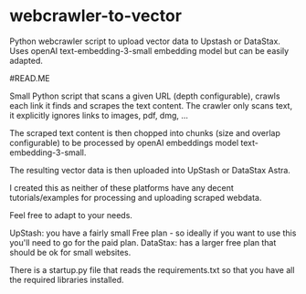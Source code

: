 # webcrawler-to-vector
Python webcrawler script to upload vector data to Upstash or DataStax. Uses openAI text-embedding-3-small embedding model but can be easily adapted.


#READ.ME

Small Python script that scans a given URL (depth configurable), crawls each link it finds and scrapes the text content.
The crawler only scans text, it explicitly ignores links to images, pdf, dmg, ... 

The scraped text content is then chopped into chunks (size and overlap configurable) to be processed by openAI 
embeddings model text-embedding-3-small.

The resulting vector data is then uploaded into UpStash or DataStax Astra.

I created this as neither of these platforms have any decent tutorials/examples for processing and uploading scraped webdata.


Feel free to adapt to your needs.

UpStash: you have a fairly small Free plan - so ideally if you want to use this you'll need to go for the paid plan.
DataStax: has a larger free plan that should be ok for small websites.


There is a startup.py file that reads the requirements.txt so that you have all the required libraries installed.
